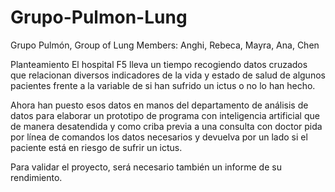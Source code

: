 # Grupo-Pulmon-Lung
Grupo Pulmón, Group of Lung 
Members: Anghi, Rebeca, Mayra, Ana, Chen

Planteamiento
El hospital F5 lleva un tiempo recogiendo datos cruzados que relacionan diversos indicadores de la vida y estado de salud de algunos pacientes frente a la variable de si han sufrido un ictus o no lo han hecho.

Ahora han puesto esos datos en manos del departamento de análisis de datos para elaborar un prototipo de programa con inteligencia artificial que de manera desatendida y como criba previa a una consulta con doctor pida por línea de comandos los datos necesarios y devuelva por un lado si el paciente está en riesgo de sufrir un ictus.

Para validar el proyecto, será necesario también un informe de su rendimiento.
